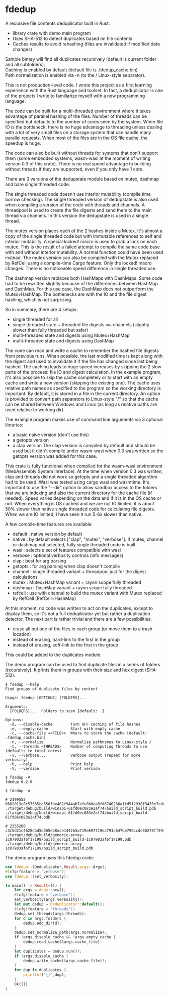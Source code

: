# fdedup
A recursive file contents deduplicator built in Rust:

- library crate with demo main program
- Uses SHA-512 to detect duplicates based on file contents
- Caches results to avoid rehashing (files are invalidated if modified date changes)

Sample binary will find all duplicates recursively (default is current folder and all subfolders).<br/>
Caching is enabled by default (default file is .fdedup_cache.bin)<br/>
Path normalization is enabled via -n (to the / Linux-style separator).

This is not production-level code. I wrote this project as a first learning experience with the Rust language and toolset.
In fact, a deduplicator is one of the projects I write to familiarize myself with a new programming language.

The code can be built for a multi-threaded environment where it takes advantage of parallel hashing of the files. Number of threads can be specified but defaults to the number of cores seen by the system. When file IO is the bottleneck, there is no huge advantage to threading unless dealing with a lot of very small files on a storage system that can handle many parallel requests. When most of the files are in the OS file cache, the speedup is huge.

The code can also be built without threads for systems that don't support them (some embedded systems, wasm-wasi at the moment of writing version 0.3 of this crate). There is no real speed advantage to building without threads if they are supported, even if you only have 1 core.

There are 3 versions of the dedupstate module based on mutex, dashmap and bare single threaded code. 

The single threaded code doesn't use interior mutability (compile time borrow checking). The single threaded version of dedupstate is also used when compiling a version of the code with threads and channels. A threadpool is used to create the file digests and send them to the main thread via channels. In this version the dedupstate is used in a single thread.

The mutex version places each of the 2 hashes inside a Mutex. It's almost a copy of the single threaded code but with immutable references to self and interior mutability. A special locked! macro is used to grab a lock on each mutex. This is the result of a failed attempt to compile the same code base with and without interior mutability. A normal function could have been used instead. The mutex version can also be compiled with the Mutex replaced by RefCell using a compile-time Cargo feature. Only the locked! macro changes. There is no noticeable speed difference in single threaded use.

The dashmap version replaces both HashMaps with DashMaps. Some code had to be rewritten slightly because of the differences between HashMap and DashMap. For this use case, the DashMap does not outperform the Mutex+HashMap. The bottlenecks are with the IO and the file digest hashing, which is not surprising.

So in summary, there are 4 setups:
- single threaded for all
- single threaded state + threaded file digests via channels (slightly slower than fully threaded but safer)
- multi-threaded state and digests using Mutex+HashMap
- multi-threaded state and digests using DashMap

The code can read and write a cache to remember the hashed file digests from previous runs. When possible, the last modified time is kept along with the digest and used to invalidate it if the file has changed since last being hashed. The caching leads to huge speed increases by skipping the 2 slow parts of the process: file IO and digest calculation. In the example program, it's also possible to skip the cache completely or to start with an empty cache and write a new version (skipping the existing one). The cache uses relative path names as specified to the program so the working directory is important. By default, it is stored in a file in the current directory. An option is provided to convert path separators to Linux-style "/" so that the cache can be shared between Windows and Linux (as long as relative paths are used relative to working dir).

The example program makes use of command line arguments via 3 optional libraries:
- a basic naive version (don't use this)
- a getopts version
- a clap version
The clap version is compiled by default and should be used but it didn't compile under wasm-wasi when 0.3 was written so the getopts version was added for this case.

This crate is fully functional when compiled for the wasm-wasi environment (WebAssembly System Interface). At the time when version 0.3 was written, clap and threads did not work so getopts and a single threaded algorithm had to be used. Wasi was tested using cargo wasi and wasmtime. It's important to use the "--dir" option to allow sandbox access to the folders that we are indexing and also the current directory for the cache file (if needed). Speed varies depending on the data and if it is in the OS cache or not. When everything is OS cached and we are not IO limited, it is about 50% slower than native single threaded code for calculating file digests. When we are IO limited, I have seen it run 5-6x slower than native.

A few compile-time features are available:
- default : native version by default
- native : by default selects ["clap", "mutex", "verbose"]. If mutex, channel or dashmap not selected, fully single threaded code is built.
- wasi : selects a set of features compatible with wasi
- verbose : optional verbosity controls (info messages)
- clap : best for arg parsing
- getopts : for arg parsing when clap doesn't compile
- channel : single threaded variant + threadpool just for the digest calculations
- mutex : Mutex+HashMap variant + rayon scope fully threaded
- dashmap : DashMap variant + rayon scope fully threaded
- refcell : use with channel to build the mutex variant with Mutex replaced by RefCell (RefCell+HashMap)

At this moment, no code was written to act on the duplicates, except to display them, so it's not a full deduplicator yet but rather a duplication detector. The next part is rather trivial and there are a few possibilities:
- erase all but one of the files in each group (or move them to a trash location)
- instead of erasing, hard-link to the first in the group
- instead of erasing, soft-link to the first in the group

This could be added to the duplicates module.

The demo program can be used to find duplicate files in a series of folders (recursively). It prints them in groups with their size and hex digest (SHA-512).

```
$ fdedup --help
Find groups of duplicate files by content

Usage: fdedup [OPTIONS] [FOLDERS]...

Arguments:
  [FOLDERS]...  Folders to scan [default: .]

Options:
  -d, --disable-cache        Turn OFF caching of file hashes
  -e, --empty-cache          Start with empty cache
  -c, --cache-file <<FILE>>  Where to store the cache [default: .fdedup_cache.bin]
  -n, --normalize            Normalize pathnames to Linux-style /
  -t, --threads <THREADS>    Number of computing threads to use  (defaults to total cores)
  -v, --verbose...           Verbose output (repeat for more verbosity)
  -h, --help                 Print help
  -V, --version              Print version

$ fdedup -V
fdedup 0.2.0

$ fdedup -n 

# 2199552 0682013c8c57565cd358fbe482f944ab7efc8b0ea0fd6740266a1fd5f2938f3433e7cdc74529bea7e2a35ad653befa1beedabc7f249f6cb620371e685fa05116
./target/debug/build/winapi-61fd0ec083e2af74/build_script_build.pdb
./target/debug/build/winapi-61fd0ec083e2af74/build_script_build-61fd0ec083e2af74.pdb

# 2355200 c3c5d21c4628dbd5d365eb8ace1442b5a719e697719ea791c647be796ccde56278ff594a4e00e0c17492c1d71b05d0a4d85783e18d68cb31d5b5da0af368d9b7
./target/debug/build/generic-array-1c07903af6f17199/build_script_build-1c07903af6f17199.pdb
./target/debug/build/generic-array-1c07903af6f17199/build_script_build.pdb
```

The demo program uses this fdedup crate:

```rust
use fdedup::{Deduplicator,Result,args::Args};
#[cfg(feature = "verbose")]
use fdedup::{set_verbosity};

fn main() -> Result<()> {
    let args = Args::new();
    #[cfg(feature = "verbose")]
    set_verbosity(args.verbosity)?;
    let mut dedup = Deduplicator::default();
    #[cfg(feature = "threads")]
    dedup.set_threads(args.threads);
    for d in args.folders {
        dedup.add_dir(d);
    }
    dedup.set_normalize_path(args.normalize);
    if !args.disable_cache && !args.empty_cache {
        dedup.read_cache(&args.cache_file);
    }
    let duplicates = dedup.run()?;
    if !args.disable_cache {
        dedup.write_cache(&args.cache_file)?;
    }
    for dup in duplicates {
        println!("{}",dup);
    }
    Ok(())
}
```
